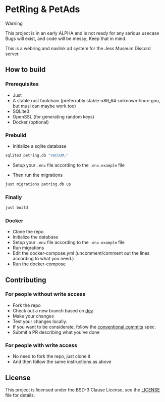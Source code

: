 # PetRing & PetAds

> [!WARNING]
> This project is in an early ALPHA and is not ready for any serious usecase
> Bugs will exist, and code will be messy; Keep that in mind.

This is a webring and navlink ad system for the Jess Museum Discord server.

## How to build

### Prerequisites

- Just
- A stable rust toolchain
  (preferrably stable-x86_64-unknown-linux-gnu, but musl can maybe work too)
- SQLite3
- OpenSSL (for generating random keys)
- Docker (optional)

### Prebuild

- Initialize a sqlite database

```bash
sqlite3 petring.db "VACUUM;"
```

- Setup your `.env` file according to the `.env.example` file

- Then run the migrations

```bash
just migrations petring.db up
```

### Finally

```bash
just build
```

### Docker

- Clone the repo
- Initialize the database
- Setup your `.env` file according to the `.env.example` file
- Run migrations
- Edit the docker-compose.yml
  (uncomment/comment out the lines according to what you need.)
- Run the docker-compose

## Contributing

### For people without write access

- Fork the repo
- Check out a new branch based on [dev](https://github.com/h4rldev/petring/tree/dev)
- Make your changes
- Test your changes locally.
- If you want to be considerate, follow the [conventional commits](https://www.conventionalcommits.org/en/v1.0.0/) spec.
- Submit a PR describing what you've done

### For people with write access

- No need to fork the repo, just clone it
- And then follow the same instructions as above

## License

This project is licensed under the BSD-3 Clause License, see the [LICENSE](LICENSE) file for details.

